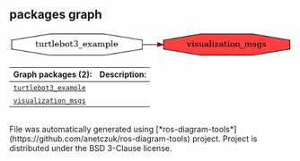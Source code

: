 <!--
File was automatically generated using 'ros-diagram-tools' project.
Project is distributed under the BSD 3-Clause license.
-->

## packages graph

[![visualization_msgs](visualization_msgs.png "visualization_msgs")](visualization_msgs.png)

| Graph packages (2): | Description: |
| ----------------------------------- | ------------ |
| [`turtlebot3_example`](turtlebot3_example.html) |  |
| [`visualization_msgs`](visualization_msgs.html) |  |


</br>
File was automatically generated using [*ros-diagram-tools*](https://github.com/anetczuk/ros-diagram-tools) project.
Project is distributed under the BSD 3-Clause license.
